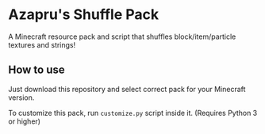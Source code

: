 # Azapru's Shuffle Pack
A Minecraft resource pack and script that shuffles block/item/particle textures and strings!

## How to use
Just download this repository and select correct pack for your Minecraft version.

To customize this pack, run `customize.py` script inside it. (Requires Python 3 or higher)